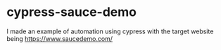 # cypress-sauce-demo
I made an example of automation using cypress with the target website being https://www.saucedemo.com/
